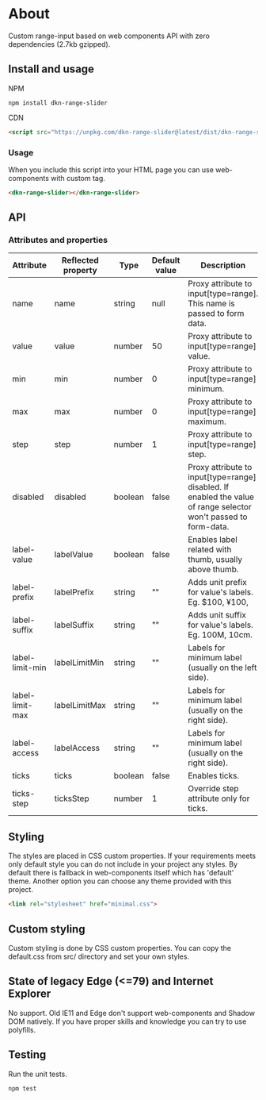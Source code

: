 # About

Custom range-input based on web components API with zero dependencies (2.7kb gzipped).

## Install and usage

NPM
```shell
npm install dkn-range-slider
```

CDN
```html
<script src="https://unpkg.com/dkn-range-slider@latest/dist/dkn-range-slider.min.js" defer></script>
```

### Usage

When you include this script into your HTML page you can use web-components with custom tag.

```html
<dkn-range-slider></dkn-range-slider>
```

## API

### Attributes and properties

Attribute       | Reflected property      | Type    | Default value  | Description
--------------- | ------------------------|---------| -------------- | -----------
name            | name          | string  | null    | Proxy attribute to input[type=range]. This name is passed to form data.
value           | value         | number  | 50      | Proxy attribute to input[type=range] value.
min             | min           | number  | 0       | Proxy attribute to input[type=range] minimum.
max             | max           | number  | 0       | Proxy attribute to input[type=range] maximum.
step            | step          | number  | 1       | Proxy attribute to input[type=range] step.
disabled        | disabled      | boolean | false   | Proxy attribute to input[type=range] disabled. If enabled the value of range selector won't passed to form-data.
label-value     | labelValue    | boolean | false   | Enables label related with thumb, usually above thumb.
label-prefix    | labelPrefix   | string  | ""      | Adds unit prefix for value's labels. Eg. $100, ¥100,
label-suffix    | labelSuffix   | string  | ""      | Adds unit suffix for value's labels. Eg. 100M, 10cm.
label-limit-min | labelLimitMin | string  | ""      | Labels for minimum label (usually on the left side).
label-limit-max | labelLimitMax | string  | ""      | Labels for minimum label (usually on the right side).
label-access    | labelAccess   | string  | ""      | Labels for minimum label (usually on the right side).
ticks           | ticks         | boolean | false   | Enables ticks.
ticks-step      | ticksStep     | number  | 1       | Override step attribute only for ticks.

## Styling

The styles are placed in CSS custom properties. If your requirements meets only default style you can do not include in your project any styles.
By default there is fallback in web-components itself which has 'default' theme. Another option you can choose any theme provided with this project.

```html
<link rel="stylesheet" href="minimal.css">
```

## Custom styling

Custom styling is done by CSS custom properties. You can copy the default.css from src/ directory and set your own styles.


## State of legacy Edge (<=79) and Internet Explorer

No support. Old IE11 and Edge don't support web-components and Shadow DOM natively.
If you have proper skills and knowledge you can try to use polyfills.

## Testing

Run the unit tests.

```shell
npm test
```
